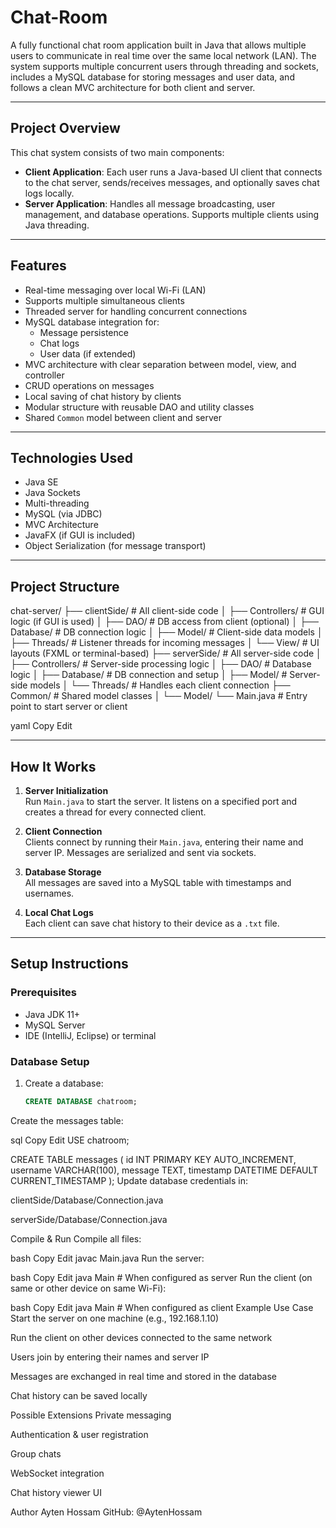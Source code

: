 # Chat-Room 

A fully functional chat room application built in Java that allows multiple users to communicate in real time over the same local network (LAN). The system supports multiple concurrent users through threading and sockets, includes a MySQL database for storing messages and user data, and follows a clean MVC architecture for both client and server.

---

## Project Overview

This chat system consists of two main components:

- **Client Application**: Each user runs a Java-based UI client that connects to the chat server, sends/receives messages, and optionally saves chat logs locally.
- **Server Application**: Handles all message broadcasting, user management, and database operations. Supports multiple clients using Java threading.

---

## Features

- Real-time messaging over local Wi-Fi (LAN)
- Supports multiple simultaneous clients
- Threaded server for handling concurrent connections
- MySQL database integration for:
  - Message persistence
  - Chat logs
  - User data (if extended)
- MVC architecture with clear separation between model, view, and controller
- CRUD operations on messages
- Local saving of chat history by clients
- Modular structure with reusable DAO and utility classes
- Shared `Common` model between client and server

---

## Technologies Used

- Java SE
- Java Sockets
- Multi-threading
- MySQL (via JDBC)
- MVC Architecture
- JavaFX (if GUI is included)
- Object Serialization (for message transport)

---

## Project Structure

chat-server/
├── clientSide/ # All client-side code
│ ├── Controllers/ # GUI logic (if GUI is used)
│ ├── DAO/ # DB access from client (optional)
│ ├── Database/ # DB connection logic
│ ├── Model/ # Client-side data models
│ ├── Threads/ # Listener threads for incoming messages
│ └── View/ # UI layouts (FXML or terminal-based)
├── serverSide/ # All server-side code
│ ├── Controllers/ # Server-side processing logic
│ ├── DAO/ # Database logic
│ ├── Database/ # DB connection and setup
│ ├── Model/ # Server-side models
│ └── Threads/ # Handles each client connection
├── Common/ # Shared model classes
│ └── Model/
└── Main.java # Entry point to start server or client

yaml
Copy
Edit

---

## How It Works

1. **Server Initialization**  
   Run `Main.java` to start the server. It listens on a specified port and creates a thread for every connected client.

2. **Client Connection**  
   Clients connect by running their `Main.java`, entering their name and server IP. Messages are serialized and sent via sockets.

3. **Database Storage**  
   All messages are saved into a MySQL table with timestamps and usernames.

4. **Local Chat Logs**  
   Each client can save chat history to their device as a `.txt` file.

---

## Setup Instructions

### Prerequisites
- Java JDK 11+
- MySQL Server
- IDE (IntelliJ, Eclipse) or terminal

### Database Setup

1. Create a database:
   ```sql
   CREATE DATABASE chatroom;
Create the messages table:

sql
Copy
Edit
USE chatroom;

CREATE TABLE messages (
    id INT PRIMARY KEY AUTO_INCREMENT,
    username VARCHAR(100),
    message TEXT,
    timestamp DATETIME DEFAULT CURRENT_TIMESTAMP
);
Update database credentials in:

clientSide/Database/Connection.java

serverSide/Database/Connection.java

Compile & Run
Compile all files:

bash
Copy
Edit
javac Main.java
Run the server:

bash
Copy
Edit
java Main    # When configured as server
Run the client (on same or other device on same Wi-Fi):

bash
Copy
Edit
java Main    # When configured as client
  Example Use Case
Start the server on one machine (e.g., 192.168.1.10)

Run the client on other devices connected to the same network

Users join by entering their names and server IP

Messages are exchanged in real time and stored in the database

Chat history can be saved locally

  Possible Extensions
Private messaging

Authentication & user registration

Group chats

WebSocket integration

Chat history viewer UI

 Author
Ayten Hossam
GitHub: @AytenHossam


